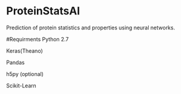 # ProteinStatsAI
Prediction of protein statistics and properties using neural networks.


#Requirments
Python 2.7

Keras(Theano)

Pandas

h5py (optional)

Scikit-Learn


